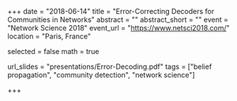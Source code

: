+++
date = "2018-06-14"
title = "Error-Correcting Decoders for Communities in Networks"
abstract = ""
abstract_short = ""
event = "Network Science 2018"
event_url = "https://www.netsci2018.com/"
location = "Paris, France"

selected = false
math = true

url_slides = "presentations/Error-Decoding.pdf"
tags = ["belief propagation", "community detection", "network science"]

+++

<script async class="speakerdeck-embed" data-id="3559ad4f04a54bdebfa7d3164efd30b6" data-ratio="1.777" src="//speakerdeck.com/assets/embed.js"></script>

